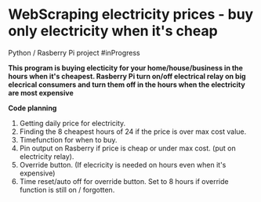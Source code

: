 # WebScraping electricity prices - buy only electricity when it's cheap

Python / Rasberry Pi project #inProgress

**This program is buying electicity for your home/house/business in the hours when it's cheapest.
Rasberry Pi turn on/off electrical relay on big elecrical consumers and turn them off in the hours
when the electricity are most expensive**

**Code planning**

1. Getting daily price for electricity.
2. Finding the 8 cheapest hours of 24 if the price is over max cost value.
3. Timefunction for when to buy.
4. Pin output on Rasberry if price is cheap or under max cost. (put on electricity relay).
5. Override button. (If elecricity is needed on hours even when it's expensive)
6. Time reset/auto off for override button. Set to 8 hours if override function is still on / forgotten.


